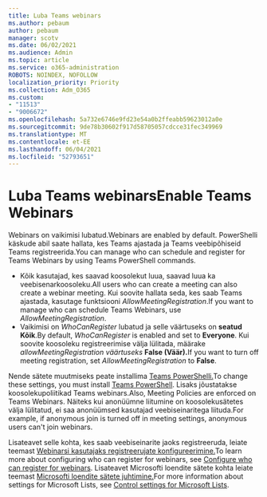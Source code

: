 ```yaml
---
title: Luba Teams webinars
ms.author: pebaum
author: pebaum
manager: scotv
ms.date: 06/02/2021
ms.audience: Admin
ms.topic: article
ms.service: o365-administration
ROBOTS: NOINDEX, NOFOLLOW
localization_priority: Priority
ms.collection: Adm_O365
ms.custom:
- "11513"
- "9006672"
ms.openlocfilehash: 5a732e6746e9fd23e54a0b2ffeabb59623012a0e
ms.sourcegitcommit: 9de78b30602f917d58705057cdcce31fec349969
ms.translationtype: MT
ms.contentlocale: et-EE
ms.lasthandoff: 06/04/2021
ms.locfileid: "52793651"
---
```

# <a name="enable-teams-webinars"></a><span data-ttu-id="962a9-102">Luba Teams webinars</span><span class="sxs-lookup"><span data-stu-id="962a9-102">Enable Teams Webinars</span></span>

<span data-ttu-id="962a9-103">Webinars on vaikimisi lubatud.</span><span class="sxs-lookup"><span data-stu-id="962a9-103">Webinars are enabled by default.</span></span> <span data-ttu-id="962a9-104">PowerShelli käskude abil saate hallata, kes Teams ajastada ja Teams veebipõhiseid Teams registreerida.</span><span class="sxs-lookup"><span data-stu-id="962a9-104">You can manage who can schedule and register for Teams Webinars by using Teams PowerShell commands.</span></span>

- <span data-ttu-id="962a9-105">Kõik kasutajad, kes saavad koosolekut luua, saavad luua ka veebisenarkoosoleku.</span><span class="sxs-lookup"><span data-stu-id="962a9-105">All users who can create a meeting can also create a webinar meeting.</span></span> <span data-ttu-id="962a9-106">Kui soovite hallata seda, kes saab Teams ajastada, kasutage funktsiooni *AllowMeetingRegistration*.</span><span class="sxs-lookup"><span data-stu-id="962a9-106">If you want to manage who can schedule Teams Webinars, use *AllowMeetingRegistration*.</span></span> 
- <span data-ttu-id="962a9-107">Vaikimisi on *WhoCanRegister* lubatud ja selle väärtuseks on **seatud Kõik**.</span><span class="sxs-lookup"><span data-stu-id="962a9-107">By default, *WhoCanRegister* is enabled and set to **Everyone**.</span></span> <span data-ttu-id="962a9-108">Kui soovite koosoleku registreerimise välja lülitada, määrake *allowMeetingRegistration väärtuseks* **False (Väär).**</span><span class="sxs-lookup"><span data-stu-id="962a9-108">If you want to turn off meeting registration, set *AllowMeetingRegistration* to **False**.</span></span>

<span data-ttu-id="962a9-109">Nende sätete muutmiseks peate installima [Teams PowerShelli.](/microsoftteams/teams-powershell-install)</span><span class="sxs-lookup"><span data-stu-id="962a9-109">To change these settings, you must install [Teams PowerShell](/microsoftteams/teams-powershell-install).</span></span> <span data-ttu-id="962a9-110">Lisaks jõustatakse koosolekupoliitikad Teams webinars.</span><span class="sxs-lookup"><span data-stu-id="962a9-110">Also, Meeting Policies are enforced on Teams Webinars.</span></span> <span data-ttu-id="962a9-111">Näiteks kui anonüümne liitumine on koosolekusätetes välja lülitatud, ei saa anonüümsed kasutajad veebiseinaritega liituda.</span><span class="sxs-lookup"><span data-stu-id="962a9-111">For example, if anonymous join is turned off in meeting settings, anonymous users can't join webinars.</span></span>

<span data-ttu-id="962a9-112">Lisateavet selle kohta, kes saab veebiseinarite jaoks registreeruda, leiate teemast [Webinarsi kasutajaks registreerujate konfigureerimine.](/microsoftteams/set-up-webinars?source=docs#configure-who-can-register-for-webinars)</span><span class="sxs-lookup"><span data-stu-id="962a9-112">To learn more about configuring who can register for webinars, see [Configure who can register for webinars](/microsoftteams/set-up-webinars?source=docs#configure-who-can-register-for-webinars).</span></span> <span data-ttu-id="962a9-113">Lisateavet Microsofti loendite sätete kohta leiate teemast [Microsofti loendite sätete juhtimine.](/sharepoint/control-lists)</span><span class="sxs-lookup"><span data-stu-id="962a9-113">For more information about settings for Microsoft Lists, see [Control settings for Microsoft Lists](/sharepoint/control-lists).</span></span>